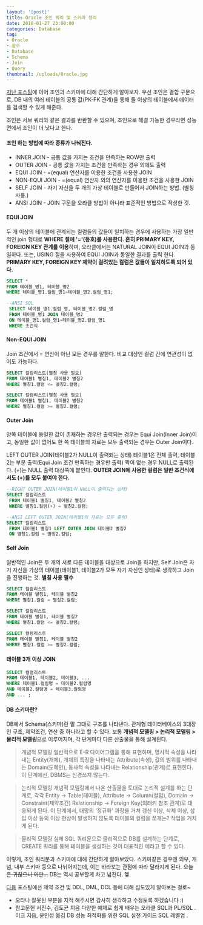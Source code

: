 ```yaml
---
layout: '[post]'
title: Oracle 조인 쿼리 및 스키마 정리
date: 2018-01-27 23:00:00
categories: Database
tag:
- Oracle
- 함수
- Database
- Schema
- Join
- Query
thumbnail: /uploads/Oracle.jpg
---
```


[지난 포스팅](https://seongjaemoon.github.io/2018/01/14/database-oracle2/)에 이어 조인과 스키마에 대해 간단하게 알아보자. 우선 조인은 결합 구문으로,  DB 내의 여러 테이블의 공통 값(PK-FK 관계)을 통해 둘 이상의 테이블에서 데이터를 검색할 수 있게 해준다.

조인은 서브 쿼리와 같은 결과를 반환할 수 있으며, 조인으로 해결 가능한 경우라면 성능면에서 조인이 더 낫다고 한다.

#### 조인 하는 방법에 따라 종류가 나눠진다.
* INNER JOIN - 공통 값을 가지는 조건을 만족하는 ROW만 출력
* OUTER JOIN - 공통 값을 가지는 조건을 만족하는 경우 외에도 출력
* EQUI JOIN - =(equal) 연산자를 이용한 조건을 사용한 JOIN
* NON-EQUI JOIN - =(equal) 연산자 외의 연산자를 이용한 조건을 사용한 JOIN
* SELF JOIN - 자기 자신을 두 개의 가상 테이블로 만들어서 JOIN하는 방법. (별칭 사용.)
* ANSI JOIN - JOIN 구문을 오라클 방법이 아니라 표준적인 방법으로 작성한 것.

#### EQUI JOIN
두 개 이상의 테이블에 관계되는 컬럼들의 값들이 일치하는 경우에 사용하는 가장 일반적인 join 형태로 **WHERE 절에 '='(등호)를 사용한다. 흔히 PRIMARY KEY, FOREIGN KEY 관계를 이용**하며, 오라클에서는 NATURAL JOIN이 EQUI JOIN과 동일하다. 또는, USING 절을 사용하여 EQUI JOIN과 동일한 결과를 출력 한다.
**PRIMARY KEY, FOREIGN KEY 제약이 걸려있는 컬럼은 값들이 일치하도록 되어 있다.**
```sql
SELECT *
FROM 테이블_명1, 테이블_명2
WHERE 테이블_명1.컬럼_명1=테이블_명2.컬럼_명1;

--ANSI SQL
 SELECT 테이블_명1.컬럼_명, 테이블_명2.컬럼_명
 FROM 테이블_명1 JOIN 테이블_명2
 ON 테이블_명1.컬럼_명1=테이블_명2.컬럼_명1
 WHERE 조건식
```
#### Non-EQUI JOIN
Join 조건에서 = 연산이 아닌 모든 경우를 말한다.
비교 대상인 컬럼 간에 연관성이 없어도 가능하다.
```sql
SELECT 컬럼리스트(별칭 사용 필요)
FROM 테이블1 별칭1, 테이블2 별칭2
WHERE 별칭1.컬럼 <= 별칭2.컬럼;

SELECT 컬럼리스트(별칭 사용 필요)
FROM 테이블1 별칭1, 테이블2 별칭2
WHERE 별칭1.컬럼 >= 별칭2.컬럼;
```
#### Outer Join
양쪽 테이블에 동일한 값이 존재하는 경우만 출력되는 경우는 Equi Join(Inner Join)이고,
동일한 값이 없어도 한 쪽 테이블의 자료는 모두 출력되는 경우는 Outer Join이다.

LEFT OUTER JOIN(테이블2가 NULL이 출력되는 상태)
테이블1은 전체 출력, 테이블2는 부분 출력(Equi Join 조건 만족하는 경우만 출력) 짝이 없는 경우 NULL로 출력된다. (+)는 NULL 출력 대상쪽에 붙인다. **OUTER JOIN에 사용한 컬럼은 일반 조건식에서도 (+)를 모두 붙여야 한다.**
```sql
--RIGHT OUTER JOIN(테이블1이 NULL이 출력되는 상태)
SELECT 컬럼리스트
 FROM 테이블1 별칭1, 테이블2 별칭2
 WHERE 별칭1.컬럼(+) = 별칭2.컬럼;

--ANSI LEFT OUTER JOIN(테이블1의 자료는 모두 출력)
SELECT 컬럼리스트
 FROM 테이블1 별칭1 LEFT OUTER JOIN 테이블2 별칭2
 ON 별칭1.컬럼 = 별칭2.컬럼;
```
#### Self Join
일반적인 Join은 두 개의 서로 다른 테이블을 대상으로 Join을 하지만,
Self Join은 자기 자신을 가상의 테이블(테이블1, 테이블2가 모두 자기 자신인 상태)로 생각하고 Join을 진행하는 것. **별칭 사용 필수**
```sql
SELECT 컬럼리스트
FROM 테이블 별칭1, 테이블 별칭2
WHERE 별칭1.컬럼 = 별칭2.컬럼;

SELECT 컬럼리스트
FROM 테이블 별칭1, 테이블 별칭2
WHERE 별칭1.컬럼 <= 별칭2.컬럼;

SELECT 컬럼리스트
FROM 테이블 별칭1, 테이블 별칭2
WHERE 별칭1.컬럼 >= 별칭2.컬럼;
```
#### 테이블 3개 이상 JOIN
```sql
SELECT 컬럼리스트
FROM 테이블1, 테이블2, 테이블3, ...
WHERE 테이블1.컬럼명 = 테이블2.컬럼명
AND 테이블2.컬럼명 = 테이블3.컬럼명
AND ... ;
```

#### DB 스키마란?
DB에서 Schema(스키마)란 말 그대로 구조를 나타낸다. 관계형 데이터베이스의 3대장인 구조, 제약조건, 연산 중 하나라고 할 수 있다. 보통 **개념적 모델링 > 논리적 모델링 > 물리적 모델링**으로 이루어지며, 각 단계마다 다른 산출물을 통해 설계된다.

 > 개념적 모델링
일반적으로 E-R 다이어그램을 통해 표현하며, 명사적 속성을 나타내는 Entity(개체), 개체의 특징을 나타내는 Attribute(속성), 값의 범위를 나타내는 Domain(도메인), 동사적 속성을 나타내는 Relationship(관계)로 표현힌다. 이 단계에선, DBMS는 신경쓰지 않는다.  

 > 논리적 모델링
개념적 모델링에서 나온 산출물을 토대로 논리적 설계를 하는 단계로,  각각 Entity -> Table(테이블), Attribute -> Column(컬럼), Domain -> Constraint(제약조건) Relationship -> Foreign Key(외래키 참조 관계)로 대응되게 된다. 이 단계에서, 대망의 '정규화' 과정을 거쳐 갱신 이상, 삭제 이상, 삽입 이상 등의 이상 현상이 발생하지 않도록 테이블의 컬럼을 쪼개는? 작업을 거치게 된다.

> 물리적 모델링
실제 SQL 쿼리문으로 물리적으로 DB를 설계하는 단계로, CREATE 쿼리를 통해 테이블을 생성하는 것이 대표적인 예라고 할 수 있다.

이렇게, 조인 쿼리문과 스키마에 대해 간단하게 알아보았다.  스키마같은 경우엔 외부, 개념, 내부 스키마 등으로 나뉘어지는데, 이는 바라보는 관점에 따라 달라지게 된다. ~~오늘은 귀찮으니 이만...~~ DB는 역시 공부할게 차고 넘친다. 헿.  

[다음](https://seongjaemoon.github.io/2018/02/03/database-oracle4/) 포스팅에선 제약 조건 및 DDL, DML, DCL 등에 대해 심도있게 알아보는 걸로~

* 오타나 잘못된 부분을 지적 해주시면 감사히 생각하고 수정토록 하겠습니다 :)
* 참고문헌
서진수, 김도균 지음 다양한 예제로 쉽게 배우는 오라클 SQL과 PL/SQL .
미크 지음, 윤인성 옮김 DB 성능 최적화를 위한 SQL 실전 가이드 SQL 레벨업 .

